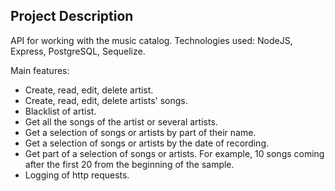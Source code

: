 ## Project Description
API for working with the music catalog.
Technologies used: NodeJS, Express, PostgreSQL, Sequelize.

Main features:
- Create, read, edit, delete artist.
- Create, read, edit, delete artists' songs.
- Blacklist of artist.
- Get all the songs of the artist or several artists.
- Get a selection of songs or artists by part of their name.
- Get a selection of songs or artists by the date of recording.
- Get part of a selection of songs or artists. For example, 10 songs coming after the first 20 from the beginning of the sample.
- Logging of http requests.